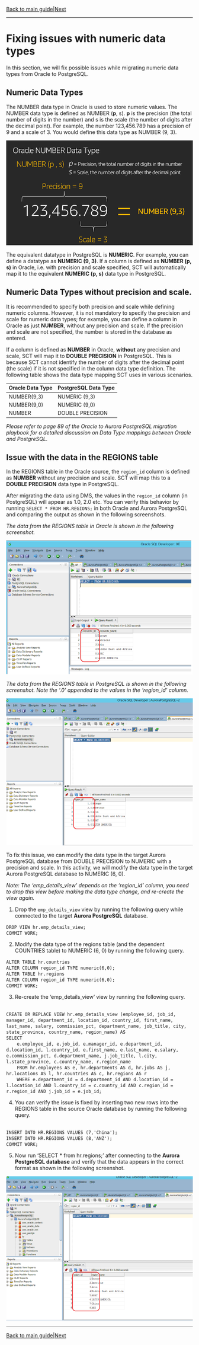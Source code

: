 [Back to main guide](../README.md)|[Next](optional-resolv.md)
___

#  Fixing issues with numeric data types

In this section, we will fix possible issues while migrating numeric data types from Oracle to PostgreSQL. 

## Numeric Data Types

The NUMBER data type in Oracle is used to store numeric values. The NUMBER data type is defined as NUMBER (**p**, s). **p** is the precision (the total number of digits in the number) and s is the scale (the number of digits after the decimal point). For example, the number 123,456.789 has a precision of 9 and a scale of 3. You would define this data type as NUMBER (9, 3).

![Numeric](images/num.png)

The equivalent datatype in PostgreSQL is **NUMERIC**. For example, you can define a datatype as **NUMERIC (9, 3)**. If a column is defined as **NUMBER (p, s)** in Oracle, i.e. with precision and scale specified, SCT will automatically map it to the equivalent **NUMERIC (p, s)** data type in PostgreSQL.  

## Numeric Data Types without precision and scale.

It is recommended to specify both precision and scale while defining numeric columns. However, it is not mandatory to specify the precision and scale for numeric data types; for example, you can define a column in Oracle as just **NUMBER**, without any precision and scale. If the precision and scale are not specified, the number is stored in the database as entered. 

If a column is defined as **NUMBER** in Oracle, **without** any precision and scale, SCT will map it to **DOUBLE PRECISION** in PostgreSQL. This is because SCT cannot identify the number of digits after the decimal point (the scale) if it is not specified in the column data type definition. The following table shows the data type mapping SCT uses in various scenarios.

Oracle Data Type | PostgreSQL Data Type
--- | ---
NUMBER(9,3)	 |	NUMERIC (9,3)	
NUMBER(9,0)	 |	NUMERIC (9,0)	
NUMBER | DOUBLE PRECISION

_Please refer to page 89 of the Oracle to Aurora PostgreSQL migration playbook for a detailed discussion on Data Type mappings between Oracle and PostgreSQL._

## Issue with the data in the REGIONS table

In the REGIONS table in the Oracle source, the `region_id` column is defined as **NUMBER** without any precision and scale. SCT will map this to a **DOUBLE PRECISION** data type in PostgreSQL. 

After migrating the data using DMS, the values in the `region_id` column (in PostgreSQL) will appear as 1.0, 2.0 etc. You can verify this behavior by running `SELECT * FROM HR.REGIONS;` in both Oracle and Aurora PostgreSQL and comparing the output as shown in the following screenshots.

_The data from the REGIONS table in Oracle is shown in the following screenshot._

![Numeric](images/1.png)











_The data from the REGIONS table in PostgreSQL is shown in the following screenshot. Note the ‘.0’ appended to the values in the ‘region_id’ column._

![Numeric](images/2.png)


To fix this issue, we can modify the data type in the target Aurora PostgreSQL database from DOUBLE PRECISION to NUMERIC with a precision and scale. In this activity, we will modify the data type in the target Aurora PostgreSQL database to NUMERIC (6, 0).

_Note: The ‘emp_details_view’ depends on the ‘region_id’ column, you need to drop this view before making the data type change, and re-create the view again._ 

1.	Drop the `emp_details_view` view by running the following query while connected to the target **Aurora PostgreSQL** database.
```
DROP VIEW hr.emp_details_view;
COMMIT WORK;
```
	
2.	Modify the data type of the regions table (and the dependent COUNTRIES table) to         NUMERIC (6, 0) by running the following query. 

```
ALTER TABLE hr.countries
ALTER COLUMN region_id TYPE numeric(6,0);
ALTER TABLE hr.regions
ALTER COLUMN region_id TYPE numeric(6,0);
COMMIT WORK;
```

3.	Re-create the ‘emp_details_view’ view by running the following query. 

```

CREATE OR REPLACE VIEW hr.emp_details_view (employee_id, job_id, manager_id, department_id, location_id, country_id, first_name, last_name, salary, commission_pct, department_name, job_title, city, state_province, country_name, region_name) AS
SELECT
    e.employee_id, e.job_id, e.manager_id, e.department_id, d.location_id, l.country_id, e.first_name, e.last_name, e.salary, e.commission_pct, d.department_name, j.job_title, l.city, l.state_province, c.country_name, r.region_name
    FROM hr.employees AS e, hr.departments AS d, hr.jobs AS j, hr.locations AS l, hr.countries AS c, hr.regions AS r
    WHERE e.department_id = d.department_id AND d.location_id = l.location_id AND l.country_id = c.country_id AND c.region_id = r.region_id AND j.job_id = e.job_id;

```

4.	You can verify the issue is fixed by inserting two new rows into the REGIONS table in the source Oracle database by running the following query.

```

INSERT INTO HR.REGIONS VALUES (7,'China');
INSERT INTO HR.REGIONS VALUES (8,'ANZ');
COMMIT WORK;
```


5.	Now run ‘SELECT * from hr.regions;’ after connecting to the **Aurora PostgreSQL database** and verify that the data appears in the correct format as shown in the following screenshot.

![Numeric](images/3.png)

___

[Back to main guide](../README.md)|[Next](optional-resolv.md)
